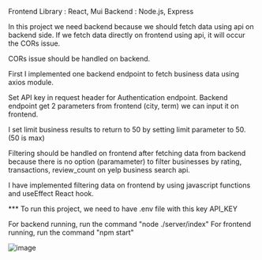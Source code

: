 Frontend Library : React, Mui
Backend : Node.js, Express


In this project we need backend because we should fetch data using api on backend side.
If we fetch data directly on frontend using api, it will occur the CORs issue.

CORs issue should be handled on backend.

First I implemented one backend endpoint to fetch business data using axios module.

Set API key in request header for Authentication endpoint.
Backend endpoint get 2 parameters from frontend (city, term) we can input it on frontend.

I set limit business results to return to 50 by setting limit parameter to 50.
(50 is max)

Filtering should be handled on frontend after fetching data from backend because there is no option (paramameter) to filter businesses by rating, transactions, review_count on yelp business search api.

I have implemented filtering data on frontend by using javascript functions and useEffect React hook.

*** To run this project, we need to have .env file with this key API_KEY

For backend running, run the command "node ./server/index"
For frontend running, run the command "npm start"

![image](https://user-images.githubusercontent.com/85962586/202782205-8a895f63-9d99-42b8-b21a-a8d882d4af63.png)
